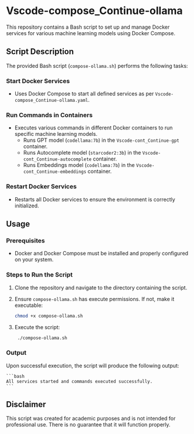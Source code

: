 # Vscode-compose_Continue-ollama

This repository contains a Bash script to set up and manage Docker services for various machine learning models using Docker Compose.

## Script Description

The provided Bash script (`compose-ollama.sh`) performs the following tasks:

### Start Docker Services

- Uses Docker Compose to start all defined services as per `Vscode-compose_Continue-ollama.yaml`.

### Run Commands in Containers

- Executes various commands in different Docker containers to run specific machine learning models.
  - Runs GPT model (`codellama:7b`) in the `Vscode-cont_Continue-gpt` container.
  - Runs Autocomplete model (`starcoder2:3b`) in the `Vscode-cont_Continue-autocomplete` container.
  - Runs Embeddings model (`codellama:7b`) in the `Vscode-cont_Continue-embeddings` container.

### Restart Docker Services

- Restarts all Docker services to ensure the environment is correctly initialized.

## Usage

### Prerequisites

- Docker and Docker Compose must be installed and properly configured on your system.

### Steps to Run the Script

1. Clone the repository and navigate to the directory containing the script.
2. Ensure `compose-ollama.sh` has execute permissions. If not, make it executable:
   ```bash
   chmod +x compose-ollama.sh
   ```

3. Execute the script:
   ```bash
    ./compose-ollama.sh
   ```

### Output
Upon successful execution, the script will produce the following output:

    ```bash
    All services started and commands executed successfully.
    ```


## Disclaimer

This script was created for academic purposes and is not intended for professional use. There is no guarantee that it will function properly.
